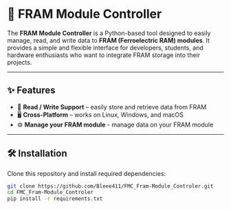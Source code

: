 # 🧩 FRAM Module Controller

The **FRAM Module Controller** is a Python-based tool designed to easily manage, read, and write data to **FRAM (Ferroelectric RAM) modules**.
It provides a simple and flexible interface for developers, students, and hardware enthusiasts who want to integrate FRAM storage into their projects.

---

## ✨ Features

* 📖 **Read / Write Support** – easily store and retrieve data from FRAM
* 🖥️ **Cross-Platform** – works on Linux, Windows, and macOS
* ⚙️ **Manage your FRAM module** - manage data on your FRAM module

---

## 🛠️ Installation

Clone this repository and install required dependencies:

```bash
git clone https://github.com/Bleee411/FMC_Fram-Module_Controler.git
cd FMC_Fram-Module_Controler
pip install -r requirements.txt
```
